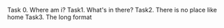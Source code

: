 Task 0. Where am i?
Task1. What's in there?
Task2. There is no place like home
Task3. The long format
